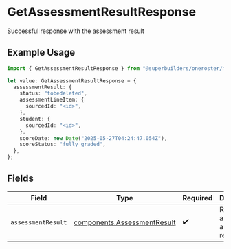 # GetAssessmentResultResponse

Successful response with the assessment result

## Example Usage

```typescript
import { GetAssessmentResultResponse } from "@superbuilders/oneroster/models/operations";

let value: GetAssessmentResultResponse = {
  assessmentResult: {
    status: "tobedeleted",
    assessmentLineItem: {
      sourcedId: "<id>",
    },
    student: {
      sourcedId: "<id>",
    },
    scoreDate: new Date("2025-05-27T04:24:47.054Z"),
    scoreStatus: "fully graded",
  },
};
```

## Fields

| Field                                                                      | Type                                                                       | Required                                                                   | Description                                                                |
| -------------------------------------------------------------------------- | -------------------------------------------------------------------------- | -------------------------------------------------------------------------- | -------------------------------------------------------------------------- |
| `assessmentResult`                                                         | [components.AssessmentResult](../../models/components/assessmentresult.md) | :heavy_check_mark:                                                         | Represents an assessment result.                                           |